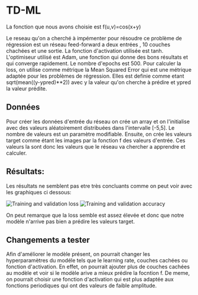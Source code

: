 # TD-ML


La fonction que nous avons choisie est f(u,v)=cos(x+y)

Le reseau qu'on a cherché à impémenter pour résoudre ce problème de régression est un réseau feed-forward a deux entrées , 10 couches chachées et une sortie. La fonction d'activation utilisée est tanh.
L'optimiseur utilisé est Adam, une fonction qui donne des bons résultats et qui converge rapidement. Le nombre d'epochs est 500.
Pour calculer la loss, on utilise comme métrique la Mean Squared Error qui est une métrique adaptée pour les problèmes de régression. Elles est definie comme etant sqrt(mean((y-ypred)**2)) avec y la valeur qu'on cherche à prédire et ypred la valeur prédite.

## Données

Pour créer les données d'entrée du réseau on crée un array et on l'initialise avec des valeurs aléatoirement distribuées dans l'intervalle [-5,5]. Le nombre de valeurs est un paramètre modifiable. Ensuite, on crée les valeurs target comme étant les images par la fonction f des valeurs d'entrée. Ces valeurs la sont donc les valeurs que le réseau va chercher a apprendre et calculer.



## Résultats:

Les résultats ne semblent pas etre très concluants comme on peut voir avec les graphiques ci dessous:

![Training and validation loss](/home/hatefulrock/Pictures/loss.png'  "Training and validation loss")
![Training and validation accuracy](/home/hatefulrock/Pictures/acc.png'  "Training and validation accuracy")

On peut remarque que la loss semble est assez élevée et donc que notre modèle n'arrive pas bien a prédire les valeurs target.

## Changements a tester
Afin d'améliorer le modèle présent, on pourrait changer les hyperparamètres du modéle tels que le learning rate, couches cachées ou fonction d'activation. En effet, on pourrait ajouter plus de couches cachées au modèle et voir si le modèle arive a mieux prédire la focntion f. De meme, on pourrait choisir une fonction d'activation qui est plus adaptée aux fonctions periodiques qui ont des valeurs de faible amplitude.
